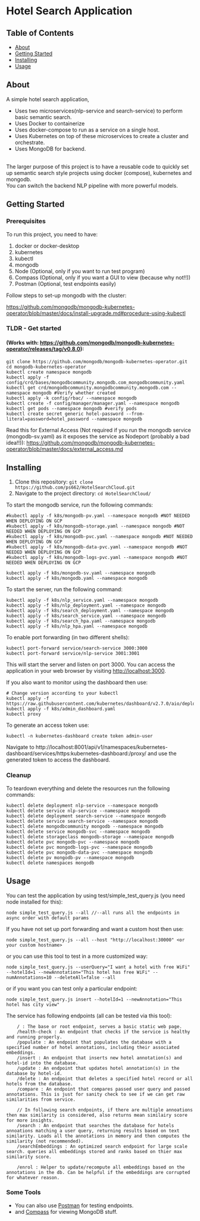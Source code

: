 # Hotel Search Application
## Table of Contents

- [About](#about)
- [Getting Started](#getting_started)
- [Installing](#installing)
- [Usage](#usage)

## About <a name = "about"></a>

A simple hotel search application, 
- Uses two microservices(nlp-service and search-service) to perform basic semantic search.
- Uses Docker to containerize
- Uses docker-compose to run as a service on a single host.
- Uses Kubernetes on top of these microservices to create a cluster and orchestrate.
- Uses MongoDB for backend.

<br> The larger purpose of this project is to have a reusable code to quickly set up semantic search style projects using docker (compose), kubernetes and mongodb. 
<br> You can switch the backend NLP pipeline with more powerful models.

## Getting Started <a name = "getting_started"></a>

### Prerequisites

To run this project, you need to have:
1. docker or docker-desktop
2. kubernetes
3. kubectl
5. mongodb
4. Node (Optional, only if you want to run test program)
6. Compass (Optional, only if you want a GUI to view (because why not!!))
7. Postman (Optional, test endpoints easily)

Follow steps to set-up mongodb with the cluster:

https://github.com/mongodb/mongodb-kubernetes-operator/blob/master/docs/install-upgrade.md#procedure-using-kubectl

### TLDR - Get started
#### (Works with: https://github.com/mongodb/mongodb-kubernetes-operator/releases/tag/v0.8.0):

```
git clone https://github.com/mongodb/mongodb-kubernetes-operator.git
cd mongodb-kubernetes-operator
kubectl create namespace mongodb
kubectl apply -f config/crd/bases/mongodbcommunity.mongodb.com_mongodbcommunity.yaml
kubectl get crd/mongodbcommunity.mongodbcommunity.mongodb.com --namespace mongodb #Verify whether created
kubectl apply -k config/rbac/ --namespace mongodb
kubectl create -f config/manager/manager.yaml --namespace mongodb
kubectl get pods --namespace mongodb #verify pods
kubectl create secret generic hotel-password --from-literal=password=hotel_password --namespace mongodb
```

Read this for External Access (Not required if you run the mongodb service (mongodb-sv.yaml) as it exposes the service as Nodeport (probably a bad idea!!)):
https://github.com/mongodb/mongodb-kubernetes-operator/blob/master/docs/external_access.md


## Installing

1. Clone this repository: `git clone https://github.com/ps662/HotelSearchCloud.git`
2. Navigate to the project directory: `cd HotelSearchCloud/`

To start the mongodb service, run the following commands:

```
#kubectl apply -f k8s/mongodb-pv.yaml --namespace mongodb #NOT NEEDED WHEN DEPLOYING ON GCP
#kubectl apply -f k8s/mongodb-storage.yaml --namespace mongodb #NOT NEEDED WHEN DEPLOYING ON GCP
#kubectl apply -f k8s/mongodb-pvc.yaml --namespace mongodb #NOT NEEDED WHEN DEPLOYING ON GCP
#kubectl apply -f k8s/mongodb-data-pvc.yaml --namespace mongodb #NOT NEEDED WHEN DEPLOYING ON GCP
#kubectl apply -f k8s/mongodb-logs-pvc.yaml --namespace mongodb #NOT NEEDED WHEN DEPLOYING ON GCP

kubectl apply -f k8s/mongodb-sv.yaml --namespace mongodb
kubectl apply -f k8s/mongodb.yaml --namespace mongodb
```

To start the server, run the following command:

```
kubectl apply -f k8s/nlp_service.yaml --namespace mongodb
kubectl apply -f k8s/nlp_deployment.yaml --namespace mongodb
kubectl apply -f k8s/search_deployment.yaml --namespace mongodb
kubectl apply -f k8s/search_service.yaml --namespace mongodb
kubectl apply -f k8s/search_hpa.yaml --namespace mongodb
kubectl apply -f k8s/nlp_hpa.yaml --namespace mongodb
```


To enable port forwarding (in two different shells):

```
kubectl port-forward service/search-service 3000:3000
kubectl port-forward service/nlp-service 3001:3001
```

This will start the server and listen on port 3000. You can access the application in your web browser by visiting [http://localhost:3000](http://localhost:3000).


If you also want to monitor using the dashboard then use:

```
# Change version according to your kubectl
kubectl apply -f https://raw.githubusercontent.com/kubernetes/dashboard/v2.7.0/aio/deploy/recommended.yaml
kubectl apply -f k8s/admin_dashboard.yaml
kubectl proxy
```

To generate an access token use:

```
kubectl -n kubernetes-dashboard create token admin-user
```

Navigate to http://localhost:8001/api/v1/namespaces/kubernetes-dashboard/services/https:kubernetes-dashboard:/proxy/ and use the generated token to access the dashboard.


### Cleanup

To teardown everything and delete the resources run the following commands:

```
kubectl delete deployment nlp-service --namespace mongodb
kubectl delete service nlp-service --namespace mongodb
kubectl delete deployment search-service --namespace mongodb
kubectl delete service search-service --namespace mongodb
kubectl delete mongodbcommunity mongodb --namespace mongodb
kubectl delete service mongodb-svc --namespace mongodb
kubectl delete storageclass mongodb-storage --namespace mongodb
kubectl delete pvc mongodb-pvc --namespace mongodb
kubectl delete pvc mongodb-logs-pvc --namespace mongodb
kubectl delete pvc mongodb-data-pvc --namespace mongodb
kubectl delete pv mongodb-pv --namespace mongodb
kubectl delete namespaces mongodb
```
## Usage <a name = "usage"></a>

You can test the application by using test/simple_test_query.js (you need node installed for this):

```
node simple_test_query.js --all //--all runs all the endpoints in async order with default params
```

If you have not set up port forwarding and want a custom host then use:

```
node simple_test_query.js --all --host "http://localhost:30000" <or your custom hostname>
```

or you can use this tool to test in a more customized way:

```
node simple_test_query.js --userQuery="I want a hotel with free WiFi" --hotelId=1 --newAnnotation="This hotel has free WiFi" --numAnnotations=10 --deleteAll=false --all
```

or if you want you can test only a particular endpoint: 

```
node simple_test_query.js insert --hotelId=1 --newAnnotation="This hotel has city view"
```

The service has following endpoints (all can be tested via this tool):

```
    / : The base or root endpoint, serves a basic static web page.
    /health-check : An endpoint that checks if the service is healthy and running properly.
    /populate : An endpoint that populates the database with a specified number of hotel annotations, including their associated embeddings.
    /insert : An endpoint that inserts new hotel annotation(s) and hotel-id into the database.
    /update : An endpoint that updates hotel annotation(s) in the database by hotel-id.
    /delete : An endpoint that deletes a specified hotel record or all hotels from the database.
    /compare : An endpoint that compares passed user query and passed annotations. This is just for sanity check to see if we can get raw similarities from service.
    
    // In following search endpoints, if there are multiple annoations then max similarity is considered, also returns mean similairy score for more insights.
    /search : An endpoint that searches the database for hotels annoations matching a user query, returning results based on text similarity. Loads all the annotations in memory and then computes the similarity (not recommended).
    /searchEmbeddings : An optimized search endpoint for large scale search. queries all embeddings stored and ranks based on thier max similarity score.
    
    /enrol : Helper to update/recompute all embeddings based on the annotations in the db. Can be helpful if the embeddings are corrupted for whatever reason.
```

### Some Tools
- You can also use [Postman](https://www.postman.com/) for testing endpoints.
- and [Compass](https://www.mongodb.com/products/compass) for viewing MongoDB stuff.
